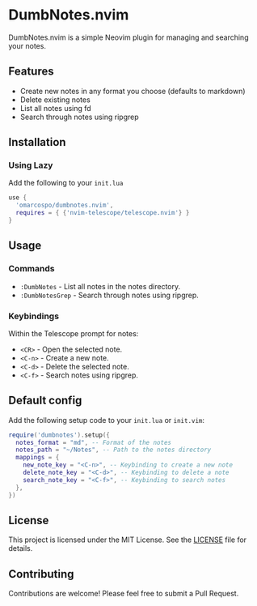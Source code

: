 # DumbNotes.nvim

DumbNotes.nvim is a simple Neovim plugin for managing and searching your
notes.

## Features

- Create new notes in any format you choose (defaults to markdown)
- Delete existing notes
- List all notes using fd
- Search through notes using ripgrep

## Installation

### Using Lazy

Add the following to your `init.lua`
```lua
use {
  'omarcospo/dumbnotes.nvim',
  requires = { {'nvim-telescope/telescope.nvim'} }
}
```

## Usage

### Commands

- `:DumbNotes` - List all notes in the notes directory.
- `:DumbNotesGrep` - Search through notes using ripgrep.

### Keybindings

Within the Telescope prompt for notes:

- `<CR>` - Open the selected note.
- `<C-n>` - Create a new note.
- `<C-d>` - Delete the selected note.
- `<C-f>` - Search notes using ripgrep.

## Default config

Add the following setup code to your `init.lua` or `init.vim`:

```lua
require('dumbnotes').setup({
  notes_format = "md", -- Format of the notes
  notes_path = "~/Notes", -- Path to the notes directory
  mappings = {
    new_note_key = "<C-n>", -- Keybinding to create a new note
    delete_note_key = "<C-d>", -- Keybinding to delete a note
    search_note_key = "<C-f>", -- Keybinding to search notes
  },
})
```

## License

This project is licensed under the MIT License. See the [LICENSE](LICENSE) file for details.

## Contributing

Contributions are welcome! Please feel free to submit a Pull Request.
